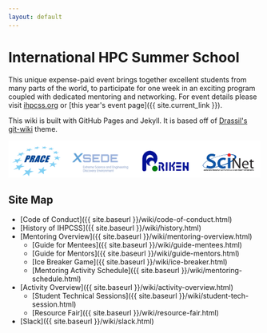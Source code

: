 ```yaml
---
layout: default
---
```


# International HPC Summer School

This unique expense-paid event brings together excellent students from many parts of the world, to participate for one week in an exciting program coupled with dedicated mentoring and networking.
For event details please visit [ihpcss.org](http://www.ihpcss.org) or [this year's event page]({{ site.current_link }}).

This wiki is built with GitHub Pages and Jekyll.
It is based off of [Drassil's git-wiki](https://github.com/Drassil/git-wiki) theme.

<img src="/assets/images/all-logos.png" alt="Organizer Logos" />

## Site Map

- [Code of Conduct]({{ site.baseurl }}/wiki/code-of-conduct.html)
- [History of IHPCSS]({{ site.baseurl }}/wiki/history.html)
- [Mentoring Overview]({{ site.baseurl }}/wiki/mentoring-overview.html)
  - [Guide for Mentees]({{ site.baseurl }}/wiki/guide-mentees.html)
  - [Guide for Mentors]({{ site.baseurl }}/wiki/guide-mentors.html)
  - [Ice Breaker Game]({{ site.baseurl }}/wiki/ice-breaker.html)
  - [Mentoring Activity Schedule]({{ site.baseurl }}/wiki/mentoring-schedule.html)
- [Activity Overview]({{ site.baseurl }}/wiki/activity-overview.html)
  - [Student Technical Sessions]({{ site.baseurl }}/wiki/student-tech-session.html)
  - [Resource Fair]({{ site.baseurl }}/wiki/resource-fair.html)
- [Slack]({{ site.baseurl }}/wiki/slack.html)
